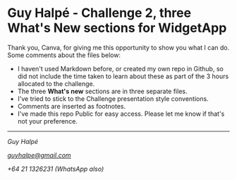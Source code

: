 # Guy Halpé - Challenge 2, three **What's New** sections for WidgetApp
Thank you, Canva, for giving me this opportunity to show you what I can do. Some comments about the files below:
- I haven't used Markdown before, or created my own repo in Github, so did not include the time taken to learn about these as part of the 3 hours allocated to the challenge.
- The three **What's new** sections are in three separate files.
- I've tried to stick to the Challenge presentation style conventions.
- Comments are inserted as footnotes.
- I've made this repo Public for easy access. Please let me know if that's not your preference.
---
*Guy Halpé*

*guyhalpe@gmail.com*

*+64 21 1326231 (WhatsApp also)*
